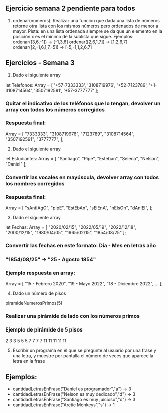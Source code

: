 ## Ejercicio semana 2 pendiente para todos

1. ordenar(numeros): Realizar una función que dada una lista de números retorne otra lista con los mismos números pero ordenados de menor a mayor. Pista: en una lista ordenada siempre se da que un elemento en la posición x es el mínimo de la sublista que sigue.
   Ejemplos:
   ordenar([3,6,-1]) -> [-1,3,6]
   ordenar([2,6,1,7]) -> [1,2,6,7]
   ordenar([2,-1,6,1,7,-5]) -> [-5,-1,1,2,6,7]

## Ejercicios - Semana 3

1. Dado el siguiente array

let Telefonos: Array<string> = [
'+57-7333333',
'3108719976',
'+52-7123789',
'+1-3108714564',
'3507192591',
'+57-3777777'
];

### Quitar el indicativo de los teléfonos que lo tengan, devolver un array con todos los números corregidos

### Respuesta final:

Array<string> = [
"7333333",
"3108719976",
"7123789",
"3108714564",
"3507192591",
"3777777",
];

2. Dado el siguiente array

let Estudiantes: Array<string> = [
"Santiago",
"Pipe",
"Esteban",
"Selena",
"Nelson",
"Daniel"
];

### Convertir las vocales en mayúscula, devolver array con todos los nombres corregidos

### Respuesta final:

Array<string> = [
"sAntIAgO",
"pIpE",
"EstEbAn",
"sElEnA",
"nElsOn",
"dAnIEl",
];

3. Dado el siguiente array

let Fechas: Array<string> = [
"2020/02/15",
"2022/05/19",
"2022/12/18",
"2000/12/15",
"1980/04/05",
"1965/02/15",
"1854/08/25"
];

### Convertir las fechas en este formato: Día - Mes en letras año

### "1854/08/25" -> "25 - Agosto 1854"

### Ejemplo respuesta en array:

Array<string> = [
"15 - Febrero 2020",
"19 - Mayo 2022",
"18 - Diciembre 2022",
...
];

4. Dado un número de pisos

piramideNumerosPrimos(5)

### Realizar una pirámide de lado con los números primos

### Ejemplo de pirámide de 5 pisos

2
3 3
5 5 5
7 7 7 7
11 11 11 11 11

5. Escribir un programa en el que se pregunte al usuario por una frase y una letra, y muestre por pantalla el número de veces que aparece la letra en la frase

## Ejemplos:

- cantidadLetrasEnFrase("Daniel es programador","a") -> 3
- cantidadLetrasEnFrase("Nelson es muy dedicado","d") -> 3
- cantidadLetrasEnFrase("Santiago es muy juicioso","o") -> 3
- cantidadLetrasEnFrase("Arctic Monkeys","s") -> 1
